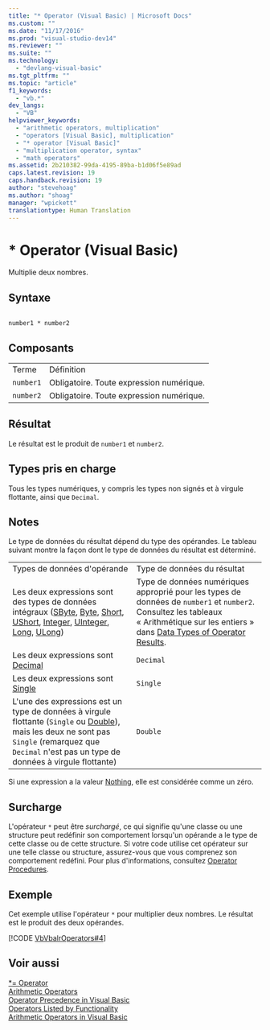 ```yaml
---
title: "* Operator (Visual Basic) | Microsoft Docs"
ms.custom: ""
ms.date: "11/17/2016"
ms.prod: "visual-studio-dev14"
ms.reviewer: ""
ms.suite: ""
ms.technology: 
  - "devlang-visual-basic"
ms.tgt_pltfrm: ""
ms.topic: "article"
f1_keywords: 
  - "vb.*"
dev_langs: 
  - "VB"
helpviewer_keywords: 
  - "arithmetic operators, multiplication"
  - "operators [Visual Basic], multiplication"
  - "* operator [Visual Basic]"
  - "multiplication operator, syntax"
  - "math operators"
ms.assetid: 2b210382-99da-4195-89ba-b1d06f5e89ad
caps.latest.revision: 19
caps.handback.revision: 19
author: "stevehoag"
ms.author: "shoag"
manager: "wpickett"
translationtype: Human Translation
---
```

# * Operator (Visual Basic)
Multiplie deux nombres.  
  
## Syntaxe  
  
```  
  
number1 * number2  
```  
  
## Composants  
  
|||  
|-|-|  
|Terme|Définition|  
|`number1`|Obligatoire.  Toute expression numérique.|  
|`number2`|Obligatoire.  Toute expression numérique.|  
  
## Résultat  
 Le résultat est le produit de `number1` et `number2`.  
  
## Types pris en charge  
 Tous les types numériques, y compris les types non signés et à virgule flottante, ainsi que `Decimal`.  
  
## Notes  
 Le type de données du résultat dépend du type des opérandes.  Le tableau suivant montre la façon dont le type de données du résultat est déterminé.  
  
|||  
|-|-|  
|Types de données d'opérande|Type de données du résultat|  
|Les deux expressions sont des types de données intégraux \([SByte](../../../visual-basic/language-reference/data-types/sbyte-data-type.md), [Byte](../../../visual-basic/language-reference/data-types/byte-data-type.md), [Short](../../../visual-basic/language-reference/data-types/short-data-type.md), [UShort](../../../visual-basic/language-reference/data-types/ushort-data-type.md), [Integer](../../../visual-basic/language-reference/data-types/integer-data-type.md), [UInteger](../../../visual-basic/language-reference/data-types/uinteger-data-type.md), [Long](../../../visual-basic/language-reference/data-types/long-data-type.md), [ULong](../../../visual-basic/language-reference/data-types/ulong-data-type.md)\)|Type de données numériques approprié pour les types de données de `number1` et `number2`.  Consultez les tableaux « Arithmétique sur les entiers » dans [Data Types of Operator Results](../../../visual-basic/language-reference/operators/data-types-of-operator-results.md).|  
|Les deux expressions sont [Decimal](../../../visual-basic/language-reference/data-types/decimal-data-type.md)|`Decimal`|  
|Les deux expressions sont [Single](../../../visual-basic/language-reference/data-types/single-data-type.md)|`Single`|  
|L'une des expressions est un type de données à virgule flottante \(`Single` ou [Double](../../../visual-basic/language-reference/data-types/double-data-type.md)\), mais les deux ne sont pas `Single` \(remarquez que `Decimal` n'est pas un type de données à virgule flottante\)|`Double`|  
  
 Si une expression a la valeur [Nothing](../../../visual-basic/language-reference/nothing.md), elle est considérée comme un zéro.  
  
## Surcharge  
 L'opérateur `*` peut être *surchargé*, ce qui signifie qu'une classe ou une structure peut redéfinir son comportement lorsqu'un opérande a le type de cette classe ou de cette structure.  Si votre code utilise cet opérateur sur une telle classe ou structure, assurez\-vous que vous comprenez son comportement redéfini.  Pour plus d'informations, consultez [Operator Procedures](../../../visual-basic/programming-guide/language-features/procedures/operator-procedures.md).  
  
## Exemple  
 Cet exemple utilise l'opérateur `*` pour multiplier deux nombres.  Le résultat est le produit des deux opérandes.  
  
 [!CODE [VbVbalrOperators#4](../CodeSnippet/VS_Snippets_VBCSharp/VbVbalrOperators#4)]  
  
## Voir aussi  
 [\*\= Operator](../../../visual-basic/language-reference/operators/multiplication-assignment-operator.md)   
 [Arithmetic Operators](../../../visual-basic/language-reference/operators/arithmetic-operators.md)   
 [Operator Precedence in Visual Basic](../../../visual-basic/language-reference/operators/operator-precedence.md)   
 [Operators Listed by Functionality](../../../visual-basic/language-reference/operators/operators-listed-by-functionality.md)   
 [Arithmetic Operators in Visual Basic](../../../visual-basic/programming-guide/language-features/operators-and-expressions/arithmetic-operators.md)